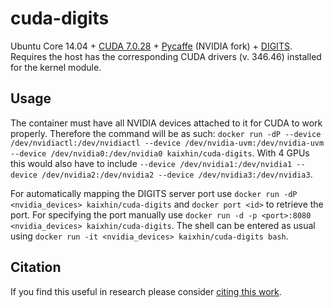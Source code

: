 cuda-digits
===========
Ubuntu Core 14.04 + [CUDA 7.0.28](http://www.nvidia.com/object/cuda_home_new.html) + [Pycaffe](http://caffe.berkeleyvision.org/) (NVIDIA fork) + [DIGITS](https://developer.nvidia.com/digits).
Requires the host has the corresponding CUDA drivers (v. 346.46) installed for the kernel module.

Usage
-----
The container must have all NVIDIA devices attached to it for CUDA to work properly.
Therefore the command will be as such: `docker run -dP --device /dev/nvidiactl:/dev/nvidiactl --device /dev/nvidia-uvm:/dev/nvidia-uvm --device /dev/nvidia0:/dev/nvidia0 kaixhin/cuda-digits`.
With 4 GPUs this would also have to include `--device /dev/nvidia1:/dev/nvidia1 --device /dev/nvidia2:/dev/nvidia2 --device /dev/nvidia3:/dev/nvidia3`.

For automatically mapping the DIGITS server port use `docker run -dP <nvidia_devices> kaixhin/cuda-digits` and `docker port <id>` to retrieve the port.
For specifying the port manually use `docker run -d -p <port>:8080 <nvidia_devices> kaixhin/cuda-digits`.
The shell can be entered as usual using `docker run -it <nvidia_devices> kaixhin/cuda-digits bash`.

Citation
--------
If you find this useful in research please consider [citing this work](https://github.com/Kaixhin/dockerfiles/blob/master/CITATION.md).
